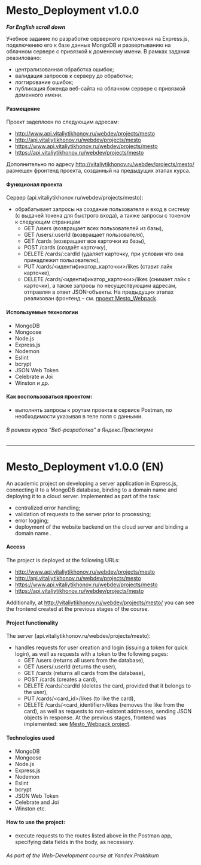 # Mesto_Deployment v1.0.0
***For English scroll down***

Учебное задание по разработке серверного приложения на Express.js, подключению его к базе данных MongoDB и развертыванию на облачном сервере с привязкой к доменному имени.
В рамках задания реазиловано:
- централизованная обработка ошибок;
- валидация запросов к серверу до обработки;
- логгирование ошибок;
- публикация бэкенда веб-сайта на облачном сервере с привязкой доменного имени.
#### Размещение
Проект задеплоен по следующим адресам:
- http://www.api.vitaliytikhonov.ru/webdev/projects/mesto
- http://api.vitaliytikhonov.ru/webdev/projects/mesto
- https://www.api.vitaliytikhonov.ru/webdev/projects/mesto
- https://api.vitaliytikhonov.ru/webdev/projects/mesto

Дополнительно по адресу http://vitaliytikhonov.ru/webdev/projects/mesto/ размещен фронтенд проекта, созданный на предыдущих этапах курса. 
#### Функционал проекта
Сервер (api.vitaliytikhonov.ru/webdev/projects/mesto):
- обрабатывает запросы на создание пользователя и вход в систему (с выдачей токена для быстрого входа), а также запросы с токеном к следующим страницам
   - GET /users (возвращает всех пользователей из базы),
   - GET /users/:userId (возвращает пользователя),
   - GET /cards (возвращает все карточки из базы),
   - POST /cards (создаёт карточку),
   - DELETE /cards/:cardId (удаляет карточку, при условии что она принадлежит пользователю),
   - PUT /cards/<идентификатор_карточки>/likes (ставит лайк карточке),
   - DELETE /cards/<идентификатор_карточки>/likes (снимает лайк с карточки),
а также запросы по несуществующим адресам, отправляя в ответ JSON-объекты.
На предыдущих этапах реализован фронтенд – см. [проект Mesto_Webpack](https://github.com/VitalyTikhonov/Mesto_Webpack/blob/master/README.md).
#### Используемые технологии
- MongoDB
- Mongoose
- Node.js
- Express.js
- Nodemon
- Eslint
- bcrypt
- JSON Web Token
- Сelebrate и Joi
- Winston
и др.
#### Как воспользоваться проектом:
- выполнять запросы к роутам проекта в сервисе Postman, по необходимости указывая в теле поля с данными.
###### В рамках курса "Веб-разработка" в Яндекс.Практикуме
***
# Mesto_Deployment v1.0.0 (EN)
An academic project on developing a server application in Express.js, connecting it to a MongoDB database, binding to a domain name and deploying it to a cloud server.
Implemented as part of the task:
- centralized error handling;
-  validation of requests to the server prior to processing;
- error logging;
- deployment of the website backend on the cloud server and binding a domain name .
#### Access
The project is deployed at the following URLs:
- http://www.api.vitaliytikhonov.ru/webdev/projects/mesto
- http://api.vitaliytikhonov.ru/webdev/projects/mesto
- https://www.api.vitaliytikhonov.ru/webdev/projects/mesto
- https://api.vitaliytikhonov.ru/webdev/projects/mesto

Additionally, at http://vitaliytikhonov.ru/webdev/projects/mesto/ you can see the frontend created at the previous stages of the course.
#### Project functionality
The server (api.vitaliytikhonov.ru/webdev/projects/mesto):
- handles requests for user creation and login (issuing a token for quick login), as well as requests with a token to the following pages:
   - GET /users (returns all users from the database),
   - GET /users/:userId (returns the user),
   - GET /cards (returns all cards from the database),
   - POST /cards (creates a card),
   - DELETE /cards/:cardId (deletes the card, provided that it belongs to the user),
   - PUT /cards/<card_id>/likes (to like the card),
   - DELETE /cards/<card_identifier>/likes (removes the like from the card),
as well as requests to non-existent addresses, sending JSON objects in response.
At the previous stages, frontend was implemented: see [Mesto_Webpack project](https://github.com/VitalyTikhonov/Mesto_Webpack/blob/master/README.md).
#### Technologies used
- MongoDB
- Mongoose
- Node.js
- Express.js
- Nodemon
- Eslint
- bcrypt
- JSON Web Token
- Celebrate and Joi
- Winston
etc.
#### How to use the project:
- execute requests to the routes listed above in the Postman app, specifying data fields in the body, as necessary.
###### As part of the Web-Development course at Yandex.Praktikum
